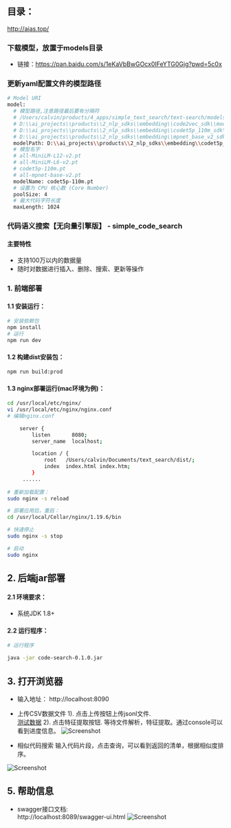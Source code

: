 ## 目录：
http://aias.top/

### 下载模型，放置于models目录
- 链接：https://pan.baidu.com/s/1eKaVbBwGOcx0IFeYTG0Gjg?pwd=5c0x 


### 更新yaml配置文件的模型路径
```bash
# Model URI
model:
  # 模型路径,注意路径最后要有分隔符
  # /Users/calvin/products/4_apps/simple_text_search/text-search/models/m100/
  # D:\\ai_projects\\products\\2_nlp_sdks\\embedding\\code2vec_sdk\\models\\
  # D:\\ai_projects\\products\\2_nlp_sdks\\embedding\\codet5p_110m_sdk\\models\\
  # D:\\ai_projects\\products\\2_nlp_sdks\\embedding\\mpnet_base_v2_sdk\\models\\
  modelPath: D:\\ai_projects\\products\\2_nlp_sdks\\embedding\\codet5p_110m_sdk\\models\\
  # 模型名字
  # all-MiniLM-L12-v2.pt
  # all-MiniLM-L6-v2.pt
  # codet5p-110m.pt
  # all-mpnet-base-v2.pt
  modelName: codet5p-110m.pt
  # 设置为 CPU 核心数 (Core Number)
  poolSize: 4
  # 最大代码字符长度
  maxLength: 1024
```

### 代码语义搜索【无向量引擎版】 - simple_code_search
#### 主要特性
- 支持100万以内的数据量
- 随时对数据进行插入、删除、搜索、更新等操作


### 1. 前端部署

#### 1.1 安装运行：
```bash
# 安装依赖包
npm install
# 运行
npm run dev
```

#### 1.2 构建dist安装包：
```bash
npm run build:prod
```

#### 1.3 nginx部署运行(mac环境为例)：
```bash
cd /usr/local/etc/nginx/
vi /usr/local/etc/nginx/nginx.conf
# 编辑nginx.conf

    server {
        listen       8080;
        server_name  localhost;

        location / {
            root   /Users/calvin/Documents/text_search/dist/;
            index  index.html index.htm;
        }
     ......
     
# 重新加载配置：
sudo nginx -s reload 

# 部署应用后，重启：
cd /usr/local/Cellar/nginx/1.19.6/bin

# 快速停止
sudo nginx -s stop

# 启动
sudo nginx     
```

## 2. 后端jar部署
#### 2.1 环境要求：
- 系统JDK 1.8+


#### 2.2 运行程序：
```bash
# 运行程序

java -jar code-search-0.1.0.jar

```

## 3. 打开浏览器
- 输入地址： http://localhost:8090

- 上传CSV数据文件
1). 点击上传按钮上传jsonl文件.  
[测试数据](https://aias-home.oss-cn-beijing.aliyuncs.com/data/testData.jsonl)
2). 点击特征提取按钮. 
等待文件解析，特征提取。通过console可以看到进度信息。
![Screenshot](https://aias-home.oss-cn-beijing.aliyuncs.com/AIAS/text_search/storage.png)

- 相似代码搜索
  输入代码片段，点击查询，可以看到返回的清单，根据相似度排序。

![Screenshot](https://aias-home.oss-cn-beijing.aliyuncs.com/data/images/codesearch.png)

## 5. 帮助信息
- swagger接口文档:  
http://localhost:8089/swagger-ui.html
![Screenshot](https://aias-home.oss-cn-beijing.aliyuncs.com/AIAS/text_search/swagger.png)

